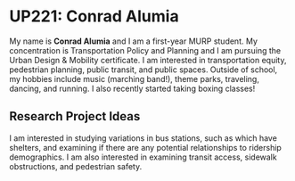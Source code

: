 # UP221: Conrad Alumia
My name is **Conrad Alumia** and I am a first-year MURP student. My concentration is Transportation Policy and Planning and I am pursuing the Urban Design & Mobility certificate. I am interested in transportation equity, pedestrian planning, public transit, and public spaces. Outside of school, my hobbies include music (marching band!), theme parks, traveling, dancing, and running. I also recently started taking boxing classes!
## Research Project Ideas
I am interested in studying variations in bus stations, such as which have shelters, and examining if there are any potential relationships to ridership demographics. I am also interested in examining transit access, sidewalk obstructions, and pedestrian safety.
